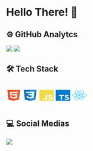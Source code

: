 # Hello There! 👋

## ⚙️ GitHub Analytcs
<div>
  <img 
    height="180em" 
    src="https://github-readme-stats.vercel.app/api?username=chatacks&show_icons=true&theme=radical"
  />
  <img 
    height="180em" 
    src="https://github-readme-stats.vercel.app/api/top-langs/?username=chatacks&layout=compact&langs_count=16&theme=radical"
  />
</div>

## 🛠️ Tech Stack
<div style="display: inline_block"><br>
  <img align="center" alt="Chatacks-HTML" height="30" width="40" src="https://raw.githubusercontent.com/devicons/devicon/master/icons/html5/html5-original.svg" >
  <img align="center" alt="Chatacks-CSS" height="30" width="40" src="https://raw.githubusercontent.com/devicons/devicon/master/icons/css3/css3-original.svg" >
  <img align="center" alt="Chatacks-JavaScript" height="30" width="40" src="https://raw.githubusercontent.com/devicons/devicon/master/icons/javascript/javascript-plain.svg" >
  <img align="center" alt="Chatacks-TypeScript" height="30" width="40" src="https://raw.githubusercontent.com/devicons/devicon/master/icons/typescript/typescript-plain.svg" >
  <img align="center" alt="Chatacks-React" height="30" width="40" src="https://raw.githubusercontent.com/devicons/devicon/master/icons/react/react-original.svg" >
</div>
<br>

## 💻 Social Medias
<p align="left" style="background: dark"> 
  <a href="https://www.linkedin.com/in/thyago-chatack/" target="_blank">
    <img align="center" src="https://img.shields.io/badge/LinkedIn-0077B5?style=for-the-badge&logo=linkedin&logoColor=white"/>
  </a>
</p>
